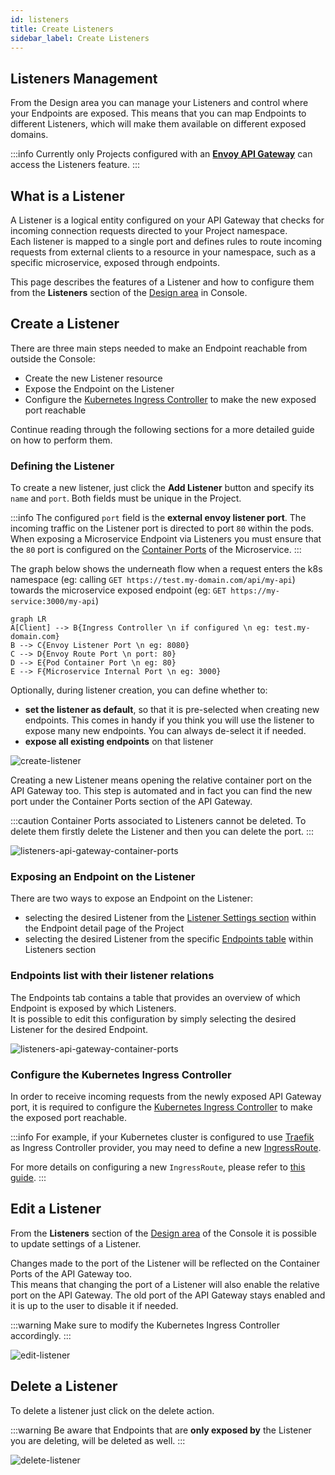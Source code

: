 ```yaml
---
id: listeners
title: Create Listeners
sidebar_label: Create Listeners
---
```


## Listeners Management

From the Design area you can manage your Listeners and control where your Endpoints are exposed.
This means that you can map Endpoints to different Listeners, which will make them available on different exposed domains.

:::info
Currently only Projects configured with an [**Envoy API Gateway**](/runtime-components/plugins/envoy-api-gateway/overview.md) can access the Listeners feature.
:::

## What is a Listener

A Listener is a logical entity configured on your API Gateway that checks for incoming connection requests directed to your Project namespace.  
Each listener is mapped to a single port and defines rules to route incoming requests from external clients to a resource in your namespace, such as a specific microservice, exposed through endpoints.

This page describes the features of a Listener and how to configure them from the **Listeners** section of the [Design area](/products/console/api-console/api-design/overview.md) in Console.

## Create a Listener

There are three main steps needed to make an Endpoint reachable from outside the Console:

- Create the new Listener resource
- Expose the Endpoint on the Listener
- Configure the [Kubernetes Ingress Controller][ingress-controller] to make the new exposed port reachable

Continue reading through the following sections for a more detailed guide on how to perform them.

### Defining the Listener

To create a new listener, just click the **Add Listener** button and specify its `name` and `port`. Both fields must be unique in the Project.

:::info
The configured `port` field is the **external envoy listener port**. The incoming traffic on the Listener port is directed to port `80` within the pods.  
When exposing a Microservice Endpoint via Listeners you must ensure that the `80` port is configured on the [Container Ports][microservice-container-ports] of the Microservice.
:::

The graph below shows the underneath flow when a request enters the k8s namespace (eg: calling `GET https://test.my-domain.com/api/my-api`) towards the microservice exposed endpoint (eg: `GET https://my-service:3000/my-api`)

```mermaid
graph LR
A[Client] --> B{Ingress Controller \n if configured \n eg: test.my-domain.com}
B --> C{Envoy Listener Port \n eg: 8080}
C --> D{Envoy Route Port \n port: 80}
D --> E{Pod Container Port \n eg: 80}
E --> F{Microservice Internal Port \n eg: 3000}
```

Optionally, during listener creation, you can define whether to:

- **set the listener as default**, so that it is pre-selected when creating new endpoints.
This comes in handy if you think you will use the listener to expose many new endpoints.
You can always de-select it if needed.
- **expose all existing endpoints** on that listener

![create-listener](img/listeners/create-listener.png)

Creating a new Listener means opening the relative container port on the API Gateway too.
This step is automated and in fact you can find the new port under the Container Ports section of the API Gateway.  

:::caution
Container Ports associated to Listeners cannot be deleted. To delete them firstly delete the Listener and then you can delete the port.
:::

![listeners-api-gateway-container-ports](img/listeners/listeners-api-gateway-ports.png)

### Exposing an Endpoint on the Listener

There are two ways to expose an Endpoint on the Listener:

- selecting the desired Listener from the [Listener Settings section](/products/console/api-console/api-design/endpoints.md#listeners) within the Endpoint detail page of the Project
- selecting the desired Listener from the specific [Endpoints table](/products/console/api-console/api-design/listeners.md#endpoints-list-with-their-listener-relations) within Listeners section

### Endpoints list with their listener relations

The Endpoints tab contains a table that provides an overview of which Endpoint is exposed by which Listeners.  
It is possible to edit this configuration by simply selecting the desired Listener for the desired Endpoint.

![listeners-api-gateway-container-ports](img/listeners/endpoints-listeners-table.png)

### Configure the Kubernetes Ingress Controller

In order to receive incoming requests from the newly exposed API Gateway port, it is required to configure the [Kubernetes Ingress Controller][ingress-controller] to make the exposed port reachable.  

:::info
For example, if your Kubernetes cluster is configured to use [Traefik][traefik] as Ingress Controller provider, you may need to define a new [IngressRoute][ingress-route].

For more details on configuring a new `IngressRoute`, please refer to [this guide](/infrastructure/paas/tools/traefik.md#expose-an-endpoint).
:::

## Edit a Listener

From the **Listeners** section of the [Design area](/products/console/api-console/api-design/overview.md) of the Console it is possible to update settings of a Listener.

Changes made to the port of the Listener will be reflected on the Container Ports of the API Gateway too.  
This means that changing the port of a Listener will also enable the relative port on the API Gateway. The old port of the API Gateway stays enabled and it is up to the user to disable it if needed.

:::warning
Make sure to modify the Kubernetes Ingress Controller accordingly.
:::

![edit-listener](img/listeners/edit-listener.png)

## Delete a Listener

To delete a listener just click on the delete action.

:::warning
Be aware that Endpoints that are **only exposed by** the Listener you are deleting, will be deleted as well.
:::

![delete-listener](img/listeners/delete-listener.png)

<!-- External links below: -->
[traefik]: https://doc.traefik.io/traefik/providers/kubernetes-ingress/
[ingress-route]: https://doc.traefik.io/traefik/providers/kubernetes-crd/
[ingress-controller]: https://kubernetes.io/docs/concepts/services-networking/ingress-controllers/

<!-- Mia doc links below: -->
[microservice-container-ports]: /products/console/api-console/api-design/services.md#container-ports-configuration
